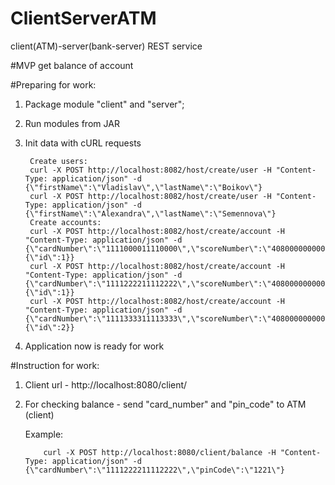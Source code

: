 # ClientServerATM
client(ATM)-server(bank-server) REST service

#MVP
get balance of account

#Preparing for work:
1. Package module "client" and "server";
2. Run modules from JAR
3. Init data with cURL requests

        Create users:
        curl -X POST http://localhost:8082/host/create/user -H "Content-Type: application/json" -d {\"firstName\":\"Vladislav\",\"lastName\":\"Boikov\"}
        curl -X POST http://localhost:8082/host/create/user -H "Content-Type: application/json" -d {\"firstName\":\"Alexandra\",\"lastName\":\"Semennova\"}
        Create accounts:
        curl -X POST http://localhost:8082/host/create/account -H "Content-Type: application/json" -d {\"cardNumber\":\"1111000011110000\",\"scoreNumber\":\"40800000000000000001\",\"amount\":\"1090.50\",\"pinCode\":\"1001\",\"user\":{\"id\":1}}
        curl -X POST http://localhost:8082/host/create/account -H "Content-Type: application/json" -d {\"cardNumber\":\"1111222211112222\",\"scoreNumber\":\"40800000000000000002\",\"amount\":\"390.50\",\"pinCode\":\"1221\",\"user\":{\"id\":1}}
        curl -X POST http://localhost:8082/host/create/account -H "Content-Type: application/json" -d {\"cardNumber\":\"1111333311113333\",\"scoreNumber\":\"40800000000000000003\",\"amount\":\"4444.50\",\"pinCode\":\"1221\",\"user\":{\"id\":2}}
4. Application now is ready for work

#Instruction for work:
1. Client url - http://localhost:8080/client/
2. For checking balance - send "card_number" and "pin_code" 
to ATM (client)
       

   Example:

           curl -X POST http://localhost:8080/client/balance -H "Content-Type: application/json" -d {\"cardNumber\":\"1111222211112222\",\"pinCode\":\"1221\"}



